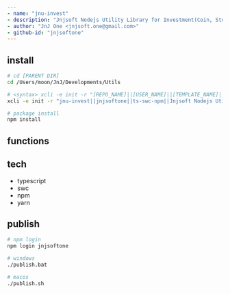 ```yaml
---
- name: "jnu-invest"
- description: "Jnjsoft Nodejs Utility Library for Investment(Coin, Stock, finance, ..) Support Functions in Typescript"
- author: "JnJ One <jnjsoft.one@gmail.com>"
- github-id: "jnjsoftone"
---
```


## install

```sh
# cd [PARENT DIR]
cd /Users/moon/JnJ/Developments/Utils

# <syntax> xcli -e init -r "[REPO_NAME]||[USER_NAME]||[TEMPLATE_NAME]||[DESCRIPTION]"
xcli -e init -r "jnu-invest||jnjsoftone||ts-swc-npm||Jnjsoft Nodejs Utility Library for Investment(Coin, Stock, finance, ..) Support Functions in Typescript"

# package install
npm install 
```
## functions


## tech

- typescript
- swc
- npm
- yarn

## publish

```sh
# npm login
npm login jnjsoftone

# windows
./publish.bat

# macos
./publish.sh
```
